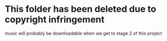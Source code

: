 # This folder has been deleted due to copyright infringement
music will probably be downloadable when we get to stage 2 of this project
